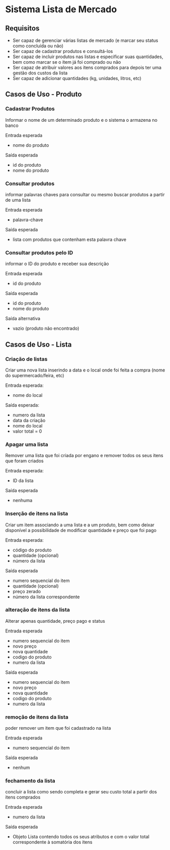 # Sistema Lista de Mercado
## Requisitos
- Ser capaz de gerenciar várias listas de mercado (e marcar seu status como concluída ou não)
- Ser capaz de cadastrar produtos e consultá-los
- Ser capaz de incluir produtos nas listas e especificar suas quantidades, bem como marcar se o item já foi comprado ou não
- Ser capaz de atribuir valores aos itens comprados para depois ter uma gestão dos custos da lista
- Ser capaz de adicionar quantidades (kg, unidades, litros, etc)

## Casos de Uso - Produto
### Cadastrar Produtos
Informar o nome de um determinado produto e o sistema o armazena no banco

Entrada esperada
  - nome do produto

Saída esperada
  - id do produto
  - nome do produto

### Consultar produtos
informar palavras chaves para consultar ou mesmo buscar produtos a partir de uma lista

Entrada esperada
  - palavra-chave

Saída esperada
  - lista com produtos que contenham esta palavra chave

### Consultar produtos pelo ID
informar o ID do produto e receber sua descrição

Entrada esperada
  - id do produto

Saída esperada
  - id do produto
  - nome do produto

Saída alternativa
  - vazio (produto não encontrado)

## Casos de Uso - Lista
### Criação de listas
Criar uma nova lista inserindo a data e o local onde foi feita a compra (nome do supermercado/feira, etc)

Entrada esperada: 
  - nome do local

Saída esperada:
  - numero da lista
  - data da criação
  - nome do local
  - valor total = 0

### Apagar uma lista
Remover uma lista que foi criada por engano e remover todos os seus itens que foram criados

Entrada esperada:
  - ID da lista

Saída esperada
  - nenhuma

### Inserção de itens na lista
Criar um item associando a uma lista e a um produto, bem como deixar disponível a possibilidade de modificar quantidade e preço que foi pago

Entrada esperada:
  - código do produto
  - quantidade (opcional)
  - número da lista

Saída esperada
  - numero sequencial do item
  - quantidade (opcional)
  - preço zerado
  - número da lista correspondente

### alteração de itens da lista
Alterar apenas quantidade, preço pago e status

Entrada esperada
  - numero sequencial do item
  - novo preço
  - nova quantidade
  - codigo do produto
  - numero da lista

Saída esperada
  - numero sequencial do item
  - novo preço
  - nova quantidade
  - codigo do produto
  - numero da lista

### remoção de itens da lista
poder remover um item que foi cadastrado na lista

Entrada esperada
  - numero sequencial do item

Saída esperada
  - nenhum
    
### fechamento da lista
concluir a lista como sendo completa e gerar seu custo total a partir dos itens comprados

Entrada esperada
  - numero da lista
    
Saída esperada
  - Objeto Lista contendo todos os seus atributos e com o valor total correspondente à somatória dos itens
